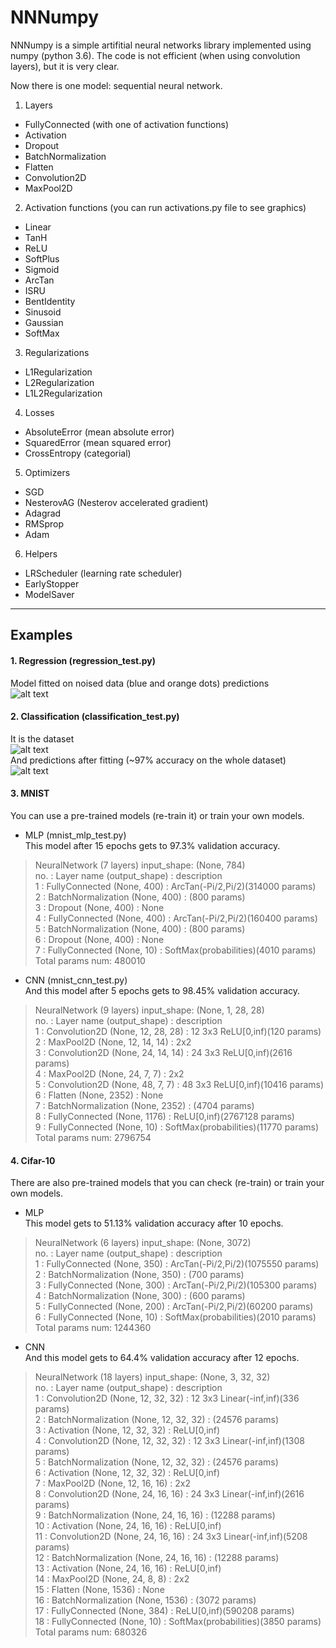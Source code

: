 # NNNumpy
NNNumpy is a simple artifitial neural networks library implemented using numpy (python 3.6). The code is not efficient (when using convolution layers), but it is very clear.

Now there is one model: sequential neural network.
1. Layers
  - FullyConnected (with one of activation functions)
  - Activation
  - Dropout
  - BatchNormalization
  - Flatten
  - Convolution2D
  - MaxPool2D
2. Activation functions (you can run activations.py file to see graphics)
  - Linear
  - TanH
  - ReLU
  - SoftPlus
  - Sigmoid
  - ArcTan
  - ISRU
  - BentIdentity
  - Sinusoid
  - Gaussian
  - SoftMax
3. Regularizations
  - L1Regularization
  - L2Regularization
  - L1L2Regularization
4. Losses
  - AbsoluteError (mean absolute error)
  - SquaredError (mean squared error)
  - CrossEntropy (categorial)
5. Optimizers
  - SGD
  - NesterovAG (Nesterov accelerated gradient)
  - Adagrad
  - RMSprop
  - Adam
6. Helpers
  - LRScheduler (learning rate scheduler)
  - EarlyStopper
  - ModelSaver

_________________________________________________________________
## Examples
#### 1. Regression (regression_test.py) <br> 
Model fitted on noised data (blue and orange dots) predictions<br>
![alt text](https://github.com/zBlur/NNNumpy/blob/master/NN_tests/regr_test.png?raw=true)
#### 2. Classification (classification_test.py) <br>
It is the dataset <br>
![alt text](https://github.com/zBlur/NNNumpy/blob/master/NN_tests/classif_dataset.png?raw=true) <br>
And predictions after fitting (~97% accuracy on the whole dataset) <br>
![alt text](https://github.com/zBlur/NNNumpy/blob/master/NN_tests/classif_result.png?raw=true) <br>
#### 3. MNIST <br>
 You can use a pre-trained models (re-train it) or train your own models. <br>
  - MLP (mnist_mlp_test.py) <br>
  This model after 15 epochs gets to 97.3% validation accuracy.
> NeuralNetwork (7 layers) input_shape: (None, 784) <br>
no. : Layer name (output_shape)	: description <br>
1 : FullyConnected (None, 400)	: ArcTan(-Pi/2,Pi/2)(314000 params) <br>
2 : BatchNormalization (None, 400)	: (800 params) <br>
3 : Dropout (None, 400)	: None <br>
4 : FullyConnected (None, 400)	: ArcTan(-Pi/2,Pi/2)(160400 params) <br>
5 : BatchNormalization (None, 400)	: (800 params) <br>
6 : Dropout (None, 400)	: None <br>
7 : FullyConnected (None, 10)	: SoftMax(probabilities)(4010 params) <br>
Total params num: 480010 <br>

  - CNN (mnist_cnn_test.py) <br>
  And this model after 5 epochs gets to 98.45% validation accuracy.
> NeuralNetwork (9 layers) input_shape: (None, 1, 28, 28) <br>
no. : Layer name (output_shape)	: description <br>
1 : Convolution2D (None, 12, 28, 28)	: 12 3x3 ReLU[0,inf)(120 params) <br>
2 : MaxPool2D (None, 12, 14, 14)	: 2x2 <br>
3 : Convolution2D (None, 24, 14, 14)	: 24 3x3 ReLU[0,inf)(2616 params) <br>
4 : MaxPool2D (None, 24, 7, 7)	: 2x2 <br>
5 : Convolution2D (None, 48, 7, 7)	: 48 3x3 ReLU[0,inf)(10416 params) <br>
6 : Flatten (None, 2352)	: None <br>
7 : BatchNormalization (None, 2352)	: (4704 params) <br>
8 : FullyConnected (None, 1176)	: ReLU[0,inf)(2767128 params) <br>
9 : FullyConnected (None, 10)	: SoftMax(probabilities)(11770 params) <br>
Total params num: 2796754 <br>

#### 4. Cifar-10 <br>
There are also pre-trained models that you can check (re-train) or train your own models.
  - MLP <br>
  This model gets to 51.13% validation accuracy after 10 epochs.
> NeuralNetwork (6 layers) input_shape: (None, 3072) <br>
no. : Layer name (output_shape)	: description <br>
1 : FullyConnected (None, 350)	: ArcTan(-Pi/2,Pi/2)(1075550 params) <br>
2 : BatchNormalization (None, 350)	: (700 params) <br>
3 : FullyConnected (None, 300)	: ArcTan(-Pi/2,Pi/2)(105300 params) <br>
4 : BatchNormalization (None, 300)	: (600 params) <br>
5 : FullyConnected (None, 200)	: ArcTan(-Pi/2,Pi/2)(60200 params) <br>
6 : FullyConnected (None, 10)	: SoftMax(probabilities)(2010 params) <br>
Total params num: 1244360 <br>

  - CNN <br>
  And this model gets to 64.4% validation accuracy after 12 epochs. <br>
> NeuralNetwork (18 layers) input_shape: (None, 3, 32, 32) <br>
no. : Layer name (output_shape)	: description <br>
1 : Convolution2D (None, 12, 32, 32)	: 12 3x3 Linear(-inf,inf)(336 params) <br>
2 : BatchNormalization (None, 12, 32, 32)	: (24576 params) <br>
3 : Activation (None, 12, 32, 32)	: ReLU[0,inf) <br>
4 : Convolution2D (None, 12, 32, 32)	: 12 3x3 Linear(-inf,inf)(1308 params) <br>
5 : BatchNormalization (None, 12, 32, 32)	: (24576 params) <br>
6 : Activation (None, 12, 32, 32)	: ReLU[0,inf) <br>
7 : MaxPool2D (None, 12, 16, 16)	: 2x2 <br>
8 : Convolution2D (None, 24, 16, 16)	: 24 3x3 Linear(-inf,inf)(2616 params) <br>
9 : BatchNormalization (None, 24, 16, 16)	: (12288 params) <br>
10 : Activation (None, 24, 16, 16)	: ReLU[0,inf) <br>
11 : Convolution2D (None, 24, 16, 16)	: 24 3x3 Linear(-inf,inf)(5208 params) <br>
12 : BatchNormalization (None, 24, 16, 16)	: (12288 params) <br>
13 : Activation (None, 24, 16, 16)	: ReLU[0,inf) <br>
14 : MaxPool2D (None, 24, 8, 8)	: 2x2 <br>
15 : Flatten (None, 1536)	: None <br>
16 : BatchNormalization (None, 1536)	: (3072 params) <br>
17 : FullyConnected (None, 384)	: ReLU[0,inf)(590208 params) <br>
18 : FullyConnected (None, 10)	: SoftMax(probabilities)(3850 params) <br>
Total params num: 680326 <br>



